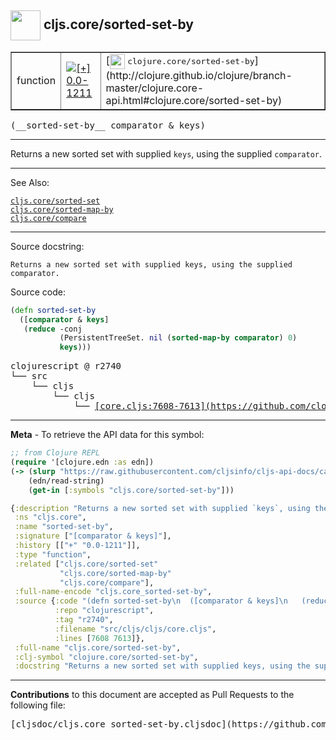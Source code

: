 ## <img width="48px" valign="middle" src="http://i.imgur.com/Hi20huC.png"> cljs.core/sorted-set-by

 <table border="1">
<tr>

<td>function</td>
<td><a href="https://github.com/cljsinfo/cljs-api-docs/tree/0.0-1211"><img valign="middle" alt="[+] 0.0-1211" src="https://img.shields.io/badge/+-0.0--1211-lightgrey.svg"></a> </td>
<td>
[<img height="24px" valign="middle" src="http://i.imgur.com/1GjPKvB.png"> <samp>clojure.core/sorted-set-by</samp>](http://clojure.github.io/clojure/branch-master/clojure.core-api.html#clojure.core/sorted-set-by)
</td>
</tr>
</table>

 <samp>
(__sorted-set-by__ comparator & keys)<br>
</samp>

---

Returns a new sorted set with supplied `keys`, using the supplied `comparator`.

---


See Also:

[`cljs.core/sorted-set`](cljs.core_sorted-set.md)<br>
[`cljs.core/sorted-map-by`](cljs.core_sorted-map-by.md)<br>
[`cljs.core/compare`](cljs.core_compare.md)<br>

---

Source docstring:

```
Returns a new sorted set with supplied keys, using the supplied comparator.
```

Source code:

```clj
(defn sorted-set-by
  ([comparator & keys]
   (reduce -conj
           (PersistentTreeSet. nil (sorted-map-by comparator) 0)
           keys)))
```

 <pre>
clojurescript @ r2740
└── src
    └── cljs
        └── cljs
            └── <ins>[core.cljs:7608-7613](https://github.com/clojure/clojurescript/blob/r2740/src/cljs/cljs/core.cljs#L7608-L7613)</ins>
</pre>


---

__Meta__ - To retrieve the API data for this symbol:

```clj
;; from Clojure REPL
(require '[clojure.edn :as edn])
(-> (slurp "https://raw.githubusercontent.com/cljsinfo/cljs-api-docs/catalog/cljs-api.edn")
    (edn/read-string)
    (get-in [:symbols "cljs.core/sorted-set-by"]))
```

```clj
{:description "Returns a new sorted set with supplied `keys`, using the supplied `comparator`.",
 :ns "cljs.core",
 :name "sorted-set-by",
 :signature ["[comparator & keys]"],
 :history [["+" "0.0-1211"]],
 :type "function",
 :related ["cljs.core/sorted-set"
           "cljs.core/sorted-map-by"
           "cljs.core/compare"],
 :full-name-encode "cljs.core_sorted-set-by",
 :source {:code "(defn sorted-set-by\n  ([comparator & keys]\n   (reduce -conj\n           (PersistentTreeSet. nil (sorted-map-by comparator) 0)\n           keys)))",
          :repo "clojurescript",
          :tag "r2740",
          :filename "src/cljs/cljs/core.cljs",
          :lines [7608 7613]},
 :full-name "cljs.core/sorted-set-by",
 :clj-symbol "clojure.core/sorted-set-by",
 :docstring "Returns a new sorted set with supplied keys, using the supplied comparator."}

```

---

__Contributions__ to this document are accepted as Pull Requests to the following file:

 <pre>
[cljsdoc/cljs.core_sorted-set-by.cljsdoc](https://github.com/cljsinfo/cljs-api-docs/blob/master/cljsdoc/cljs.core_sorted-set-by.cljsdoc)
</pre>

